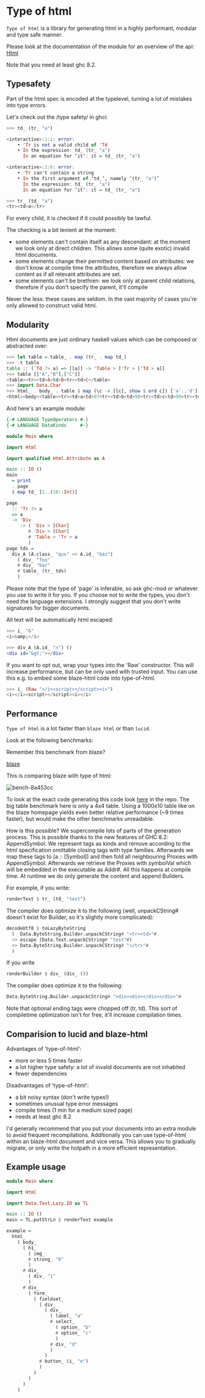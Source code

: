 # Type of html

`Type of html` is a library for generating html in a highly
performant, modular and type safe manner.

Please look at the documentation of the module for an overview of the api:
[Html](https://hackage.haskell.org/package/type-of-html/docs/Html.html)

Note that you need at least ghc 8.2.

## Typesafety

Part of the html spec is encoded at the typelevel, turning a lot of
mistakes into type errors.

Let's check out the /type safety/ in ghci:

```haskell
>>> td_ (tr_ "a")

<interactive>:1:1: error:
    • 'Tr is not a valid child of 'Td
    • In the expression: td_ (tr_ "a")
      In an equation for ‘it’: it = td_ (tr_ "a")

<interactive>:1:6: error:
    • 'Tr can't contain a string
    • In the first argument of ‘td_’, namely ‘(tr_ "a")’
      In the expression: td_ (tr_ "a")
      In an equation for ‘it’: it = td_ (tr_ "a")

>>> tr_ (td_ "a")
<tr><td>a</tr>
```

For every child, it is checked if it could possibly be lawful.

The checking is a bit lenient at the moment:

- some elements can't contain itself as any descendant: at the moment we look only at direct children. This allows some (quite exotic) invalid html documents.
- some elements change their permitted content based on attributes: we don't know at compile time the attributes, therefore we always allow content as if all relevant attributes are set.
- some elements can't be brethren: we look only at parent child relations, therefore if you don't specify the parent, it'll compile

Never the less: these cases are seldom.  In the vast majority of cases you're only allowed to construct valid html.

## Modularity

Html documents are just ordinary haskell values which can be composed or abstracted over:

```haskell
>>> let table = table_ . map (tr_ . map td_)
>>> :t table
table :: ('Td ?> a) => [[a]] -> 'Table > ['Tr > ['Td > a]]
>>> table [["A","B"],["C"]]
<table><tr><td>A<td>B<tr><td>C</table>
>>> import Data.Char
>>> html_ . body_ . table $ map (\c -> [[c], show $ ord c]) ['a'..'d']
<html><body><table><tr><td>a<td>97<tr><td>b<td>98<tr><td>c<td>99<tr><td>d<td>100</table></body></html>
```

And here's an example module:

```haskell
{-# LANGUAGE TypeOperators #-}
{-# LANGUAGE DataKinds     #-}

module Main where

import Html

import qualified Html.Attribute as A

main :: IO ()
main
  = print
  . page
  $ map td_ [1..(10::Int)]

page
  :: 'Tr ?> a
  => a
  -> 'Div
     :> ( 'Div > [Char]
        # 'Div > [Char]
        # 'Table > 'Tr > a
        )
page tds =
  div_A (A.class_ "qux" <> A.id_ "baz")
    ( div_ "foo"
    # div_ "bar"
    # table_ (tr_ tds)
    )
```

Please note that the type of 'page' is inferable, so ask ghc-mod or
whatever you use to write it for you.  If you choose not to write the
types, you don't need the language extensions.  I strongly suggest
that you don't write signatures for bigger documents.

All text will be automatically html escaped:

```haskell
>>> i_ "&"
<i>&amp;</i>

>>> div_A (A.id_ ">") ()
<div id="&gt;"></div>
```

If you want to opt out, wrap your types into the 'Raw'
constructor. This will increase performance, but can be only used with
trusted input. You can use this e.g. to embed some blaze-html code
into type-of-html.

```haskell
>>> i_ (Raw "</i><script></script><i>")
<i></i><script></script><i></i>
```

## Performance

`Type of html` is a lot faster than `blaze html` or than `lucid`.

Look at the following benchmarks:

Remember this benchmark from blaze?

[blaze](https://jaspervdj.be/blaze/benchmarks.html)

This is comparing blaze with type of html:

![bench-8a453cc](https://user-images.githubusercontent.com/5609565/30251664-8c1f63bc-9664-11e7-84f4-017f6cbc48c6.png)

To look at the exact code generating this code look
[here](bench/Main.hs) in the repo.  The big table benchmark here is
only a 4x4 table. Using a 1000x10 table like on the blaze homepage
yields even better relative performance (~9 times faster), but would
make the other benchmarks unreadable.

How is this possible? We supercompile lots of parts of the generation
process. This is possible thanks to the new features of GHC 8.2:
AppendSymbol. We represent tags as kinds and remove according to the
html specification omittable closing tags with type
families. Afterwards we map these tags to (a :: [Symbol]) and then
fold all neighbouring Proxies with AppendSymbol. Afterwards we
retrieve the Proxies with symbolVal which will be embedded in the
executable as Addr#. All this happens at compile time. At runtime we
do only generate the content and append Builders.

For example, if you write:

```haskell
renderText $ tr_ (td_ "test")
```

The compiler does optimize it to the following (well, unpackCString#
doesn't exist for Builder, so it's slightly more complicated):

```haskell
decodeUtf8 $ toLazyByteString
  (  Data.ByteString.Builder.unpackCString# "<tr><td>"#
  <> escape (Data.Text.unpackCString# "test"#)
  <> Data.ByteString.Builder.unpackCString# "</tr>"#
  )
```

If you write

```haskell
renderBuilder $ div_ (div_ ())
```

The compiler does optimize it to the following:

```haskell
Data.ByteString.Builder.unpackCString# "<div><div></div></div>"#
```

Note that optional ending tags were chopped off (tr, td).  This sort of
compiletime optimization isn't for free, it'll increase compilation times.

## Comparision to lucid and blaze-html

Advantages of 'type-of-html':
- more or less 5 times faster
- a lot higher type safety: a lot of invalid documents are not inhabited
- fewer dependencies

Disadvantages of 'type-of-html':
- a bit noisy syntax (don't write types!)
- sometimes unusual type error messages
- compile times (1 min for a medium sized page)
- needs at least ghc 8.2

I'd generally recommend that you put your documents into an extra
module to avoid frequent recompilations.  Additionally you can use
type-of-html within an blaze-html document and vice versa.  This
allows you to gradually migrate, or only write the hotpath in a more
efficient representation.

## Example usage

```haskell
module Main where

import Html

import Data.Text.Lazy.IO as TL

main :: IO ()
main = TL.putStrLn $ renderText example

example =
  html_
    ( body_
      ( h1_
        ( img_
        # strong_ "0"
        )
      # div_
        ( div_ "1"
        )
      # div_
        ( form_
          ( fieldset_
            ( div_
              ( div_
                ( label_ "a"
                # select_
                  ( option_ "b"
                  # option_ "c"
                  )
                # div_ "d"
                )
              )
            # button_ (i_ "e")
            )
          )
        )
      )
    )
```
